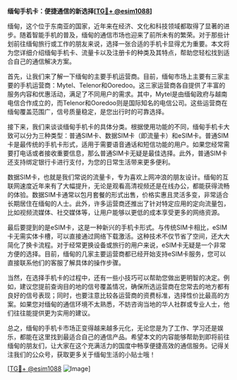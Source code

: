 **缅甸手机卡：便捷通信的新选择[[TG💪+ @esim1088](https://t.me/s/esim1088)]**

缅甸，这个位于东南亚的国家，近年来在经济、文化和科技领域都取得了显著的进步。随着智能手机的普及，缅甸的通信市场也迎来了前所未有的繁荣。对于那些计划前往缅甸旅行或工作的朋友来说，选择一张合适的手机卡显得尤为重要。本文将为您详细介绍缅甸手机卡、流量卡以及注册卡的种类及其特点，帮助您轻松找到适合自己的通信解决方案。

首先，让我们来了解一下缅甸的主要手机运营商。目前，缅甸市场上主要有三家主要的手机运营商：Mytel、Telenor和Ooredoo。这三家运营商各自提供了丰富的服务内容和优惠活动，满足了不同用户的需求。其中，Mytel是由缅甸政府与越南电信合作成立的，而Telenor和Ooredoo则是国际知名的电信公司。这些运营商在缅甸覆盖范围广，信号质量稳定，是您出行时的可靠选择。

接下来，我们来谈谈缅甸手机卡的具体分类。根据使用功能的不同，缅甸手机卡大致可以分为三种类型：普通SIM卡、数据SIM卡（即流量卡）和eSIM卡。普通SIM卡是最传统的手机卡形式，适用于需要语音通话和短信功能的用户。如果您经常需要打电话或者接收重要信息，那么普通SIM卡无疑是最佳选择。此外，普通SIM卡还支持绑定银行卡进行支付，为您的日常生活带来更多便利。

数据SIM卡，也就是我们常说的流量卡，专为喜欢上网冲浪的朋友设计。缅甸的互联网速度近年来有了大幅提升，无论是观看高清视频还是在线办公，都能获得流畅的体验。数据SIM卡通常以包月套餐的形式出售，价格实惠且灵活多变，非常适合长期居住在缅甸的人士。此外，许多运营商还推出了针对特定应用的定向流量包，比如视频流媒体、社交媒体等，让用户能够以更低的成本享受更多的网络资源。

最后要提到的是eSIM卡，这是一种新兴的手机卡形式。与传统SIM卡相比，eSIM卡无需实体卡槽，可以直接通过网络下载激活。这种技术不仅节省了空间，还大大简化了换卡流程。对于经常更换设备或旅行的用户来说，eSIM卡无疑是一个非常方便的选择。目前，缅甸的几家主要运营商都已经开始支持eSIM卡服务，您可以直接联系他们的客服了解具体的操作步骤。

当然，在选择手机卡的过程中，还有一些小技巧可以帮助您做出更明智的决定。例如，建议您提前查询目的地的信号覆盖情况，确保所选运营商在您常去的地方都有良好的信号表现；同时，也要注意比较各运营商的资费标准，选择性价比最高的方案。如果您对缅甸的通信环境不太熟悉，不妨咨询当地的华人社群或专业人士，他们往往能提供更为实用的建议。

总之，缅甸的手机卡市场正变得越来越多元化，无论您是为了工作、学习还是娱乐，都能在这里找到最适合自己的通信产品。希望本文的内容能够帮助到即将前往缅甸的朋友们，让大家在这个充满活力的国度中畅享便捷高效的通信服务。记得关注我们的公众号，获取更多关于缅甸生活的小贴士哦！

[[TG💪+ @esim1088](https://t.me/s/esim1088) ![Image](https://i.postimg.cc/4NQfJmqS/Snipaste-2025-05-13-00-14-12.png)]